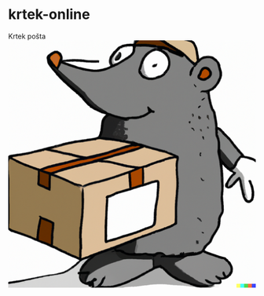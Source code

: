 # krtek-online
Krtek pošta
![krtek](https://raw.githubusercontent.com/josefpython/krtek-online/master/static/imgs/krtek.png)
